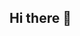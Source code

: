 ## Hi there 👋

<!--
**KIRALAINEisSTUPID/KIRALAINEisSTUPID** is a ✨ _special_ ✨ repository because its `README.md` (this file) appears on your GitHub profile.

Here are some ideas to get you started:

- 🔭 I’m currently working on ...
- 🌱 I’m currently learning ...
- 👯 I’m looking to collaborate on ...
- 🤔 I’m looking for help with ...
- 💬 Ask me about ...
- 📫 How to reach me: ...
- 😄 Pronouns: ...
- ⚡ Fun fact: ...![изображение](https://github.com/user-attachments/assets/73c85e05-59b4-4bd9-96de-a9e05fed275f)

-->
